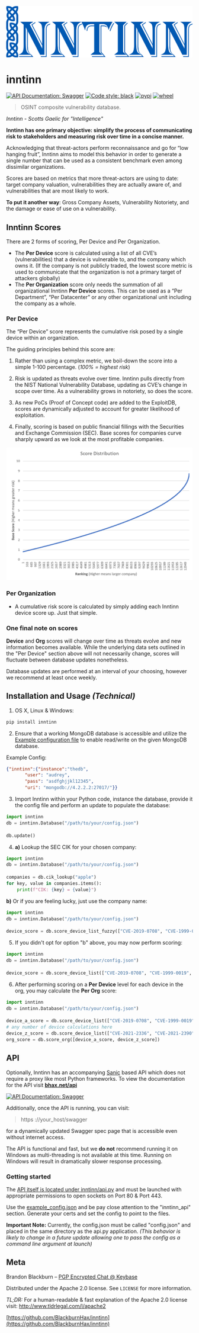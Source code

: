[![Inntinn: Intelligence](https://github.com/BlackburnHax/inntinn/raw/main/docs/logo.png)](https://github.com/BlackburnHax/inntinn)

# inntinn 
[![API Documentation: Swagger](https://img.shields.io/badge/API%20Docs-Swagger-blue)](https://bhax.net/api) [![Code style: black](https://img.shields.io/badge/code%20style-black-000000.svg)](https://github.com/psf/black) [![pypi](https://img.shields.io/pypi/v/inntinn.svg)](https://pypi.org/project/inntinn/) [![wheel](https://img.shields.io/pypi/wheel/inntinn.svg)](https://pypi.org/project/inntinn/)
> OSINT composite vulnerability database.

_Inntinn - Scotts Gaelic for "Intelligence"_

**Inntinn has one primary objective: simplify the process of communicating risk to stakeholders and measuring risk over time in a concise manner.**

Acknowledging that threat-actors perform reconnaissance and go for “low hanging fruit”, Inntinn aims to model this behavior in order to generate a single number that can be used as a consistent benchmark even among dissimilar organizations.


Scores are based on metrics that more threat-actors are using to date: target company valuation, vulnerabilities they are actually aware of, and vulnerabilities that are most likely to work. 

**To put it another way**: Gross Company Assets, Vulnerability Notoriety, and the damage or ease of use on a vulnerability.

## Inntinn Scores
There are 2 forms of scoring, Per Device and Per Organization.

- The **Per Device** score is calculated using a list of all CVE’s (vulnerabilities) that a device is vulnerable to, and the company which owns it. (If the company is not publicly traded, the lowest score metric is used to communicate that the organization is not a primary target of attackers globally)
- The **Per Organization** score only needs the summation of all organizational Inntinn **Per Device** scores. This can be used as a “Per Department”, “Per Datacenter” or any other organizational unit including the company as a whole.


### Per Device
The “Per Device” score represents the cumulative risk posed by a single device within an organization.

The guiding principles behind this score are:

1) Rather than using a complex metric, we boil-down the score into a simple 1-100 percentage. (_100% = highest risk_)

2) Risk is updated as threats evolve over time. Inntinn pulls directly from the NIST National Vulnerability Database, updating as CVE’s change in scope over time. As a vulnerability grows in notoriety, so does the score.

3) As new PoCs (Proof of Concept code) are added to the ExploitDB, scores are dynamically adjusted to account for greater likelihood of exploitation.

4) Finally, scoring is based on public financial fillings with the Securities and Exchange Commission (SEC). Base scores for companies curve sharply upward as we look at the most profitable companies.


![Score Distribution](https://github.com/BlackburnHax/inntinn/raw/main/docs/score-dist.png)

### Per Organization
- A cumulative risk score is calculated by simply adding each Inntinn device score up. Just that simple.

### One final note on scores
**Device** and **Org** scores will change over time as threats evolve and new information becomes available. While the underlying data sets outlined in the "Per Device" section above will not necessarily change, scores will fluctuate between database updates nonetheless.

Database updates are performed at an interval of your choosing, however we recommend at least once weekly.

## Installation and Usage _(Technical)_

1) OS X, Linux & Windows:

```sh
pip install inntinn
```
2) Ensure that a working MongoDB database is accessible and utilize the [Example configuration file](https://github.com/BlackburnHax/inntinn/blob/main/example_config.json) to enable read/write on the given MongoDB database.

Example Config:
```json
{"inntinn":{"instance":"thedb",
       "user": "audrey",
       "pass": "asdfghjjkl12345",
       "uri": "mongodb://4.2.2.2:27017/"}}
```
3) Import Inntinn within your Python code, instance the database, provide it the config file and perform an update to populate the database:
```python
import inntinn
db = inntinn.Database("/path/to/your/config.json")

db.update()
```
4) **a)** Lookup the SEC CIK for your chosen company:
```python
import inntinn
db = inntinn.Database("/path/to/your/config.json")

companies = db.cik_lookup("apple")
for key, value in companies.items():
    print(f"CIK: {key} = {value}")
```

**b)** Or if you are feeling lucky, just use the company name:
```python
import inntinn
db = inntinn.Database("/path/to/your/config.json")

device_score = db.score_device_list_fuzzy(["CVE-2019-0708", "CVE-1999-0019", "CVE-2018-0840", "CVE-2021-22721", "CVE-2021-3619"], "Apple Inc")
```

5) If you didn't opt for option "b" above, you may now perform scoring:
```python
import inntinn
db = inntinn.Database("/path/to/your/config.json")

device_score = db.score_device_list(["CVE-2019-0708", "CVE-1999-0019", "CVE-2018-0840", "CVE-2021-22721", "CVE-2021-3619"], 320193)
```

6) After performing scoring on a **Per Device** level for each device in the org, you may calculate the **Per Org** score:
```python
import inntinn
db = inntinn.Database("/path/to/your/config.json")

device_a_score = db.score_device_list(["CVE-2019-0708", "CVE-1999-0019", "CVE-2018-0840", "CVE-2021-22721", "CVE-2021-3619"], 320193)
# any number of device calculations here
device_z_score = db.score_device_list(["CVE-2021-2336", "CVE-2021-2390", "CVE-2018-0840", "CVE-2019-0708"], 320193)
org_score = db.score_org([device_a_score, device_z_score])
```
## API
Optionally, Inntinn has an accompanying [Sanic](https://sanicframework.org/) based API which does not require a proxy like most Python frameworks.
To view the documentation for the API visit [**bhax.net/api**](https://bhax.net/api)

[![API Documentation: Swagger](https://img.shields.io/badge/API%20Docs-Swagger-blue)](https://bhax.net/api)

Additionally, once the API is running, you can visit:
> https ://your_host/swagger

for a dynamically updated Swagger spec page that is accessible even without internet access.

The API is functional and fast, but we **do not** recommend running it on Windows as multi-threading is not available at this time. Running on Windows will result in dramatically slower response processing.

### Getting started

The [API itself is located under inntinn/api.py](https://github.com/BlackburnHax/inntinn/blob/main/inntinn/api.py) and must be launched with appropriate permissions to open sockets on Port 80 & Port 443.

Use the [example_config.json](https://github.com/BlackburnHax/inntinn/blob/main/example_config.json) and be pay close attention to the "inntinn_api" section.
Generate your certs and set the config to point to the files.

**Important Note:** Currently, the config.json must be called "config.json" and placed in the same directory as the api.py application.
_(This behavior is likely to change in a future update allowing one to pass the config as a command line argument at launch)_

## Meta

Brandon Blackburn – [PGP Encrypted Chat @ Keybase](https://keybase.io/blackburnhax/chat)

Distributed under the Apache 2.0 license. See ``LICENSE`` for more information.

_TL;DR:_
For a human-readable & fast explanation of the Apache 2.0 license visit:  http://www.tldrlegal.com/l/apache2


[https://github.com/BlackburnHax/inntinn](https://github.com/BlackburnHax/inntinn)